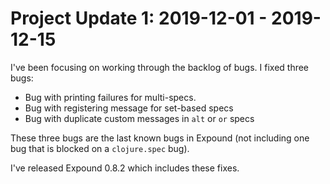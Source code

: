 # Project Update 1: 2019-12-01 - 2019-12-15

I've been focusing on working through the backlog of bugs. I fixed three bugs:

* Bug with printing failures for multi-specs.
* Bug with registering message for set-based specs
* Bug with duplicate custom messages in `alt` or `or` specs

These three bugs are the last known bugs in Expound (not including one bug that is blocked on a `clojure.spec` bug).

I've released Expound 0.8.2 which includes these fixes. 